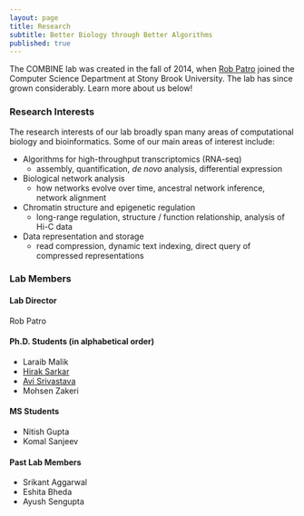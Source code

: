 ```yaml
---
layout: page
title: Research
subtitle: Better Biology through Better Algorithms
published: true
---
```


The COMBINE lab was created in the fall of 2014, when [Rob Patro](http://www.robpatro.com) joined the Computer Science Department at Stony Brook University.  The lab has since grown considerably.  Learn more about us below!

### Research Interests

The research interests of our lab broadly span many areas of computational biology and bioinformatics.  Some of our main areas of interest include:

  * Algorithms for high-throughput transcriptomics (RNA-seq)
    * assembly, quantification, *de novo* analysis, differential expression
  * Biological network analysis 
    * how networks evolve over time, ancestral network inference, network alignment
  * Chromatin structure and epigenetic regulation
    * long-range regulation, structure / function relationship, analysis of Hi-C data
  * Data representation and storage
    * read compression, dynamic text indexing, direct query of compressed representations
  
### Lab Members 

#### Lab Director
Rob Patro

#### Ph.D. Students (in alphabetical order)
 * Laraib Malik
 * [Hirak Sarkar](https://sites.google.com/a/cs.stonybrook.edu/hirak/)
 * [Avi Srivastava](http://k3yavi.github.io/)
 * Mohsen Zakeri


#### MS Students
 * Nitish Gupta
 * Komal Sanjeev

#### Past Lab Members
 * Srikant Aggarwal
 * Eshita Bheda
 * Ayush Sengupta

